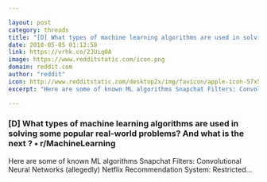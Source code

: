```yaml
---

layout: post
category: threads
title: "[D] What types of machine learning algorithms are used in solving some popular real-world problems? And what is the next ?"
date: 2018-05-05 01:12:58
link: https://vrhk.co/2JUiq0A
image: https://www.redditstatic.com/icon.png
domain: reddit.com
author: "reddit"
icon: http://www.redditstatic.com/desktop2x/img/favicon/apple-icon-57x57.png
excerpt: "Here are some of known ML algorithms Snapchat Filters: Convolutional Neural Networks (allegedly) Netflix Recommendation System: Restricted..."

---
```


### [D] What types of machine learning algorithms are used in solving some popular real-world problems? And what is the next ? • r/MachineLearning

Here are some of known ML algorithms Snapchat Filters: Convolutional Neural Networks (allegedly) Netflix Recommendation System: Restricted...